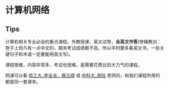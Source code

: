# 计算机网络

## Tips
计算机相关专业必会的重点课程。外教授课，英文试卷，**全英文作答**(惨痛教训：卷子上但凡有一点中文的，期末考试成绩都不高，所以平时要多看英文书，一些关键句子和术语一定要能用英文写)。

课程很难，内容非常多，考试也很难，是需要花费比较大力气的课程。

网课可以看 [哈工大_李全龙、聂兰顺](https://www.bilibili.com/video/BV1Up411Z7hC) 或 [中科大_郑烇](https://www.bilibili.com/video/BV1JV411t7ow) 老师的，和我们课程所用的都是同一套课本。
